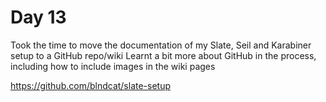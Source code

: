 # Day 13

Took the time to move the documentation of my Slate, Seil and Karabiner setup to a GitHub repo/wiki
Learnt a bit more about GitHub in the process, including how to include images in the wiki pages

https://github.com/blndcat/slate-setup


